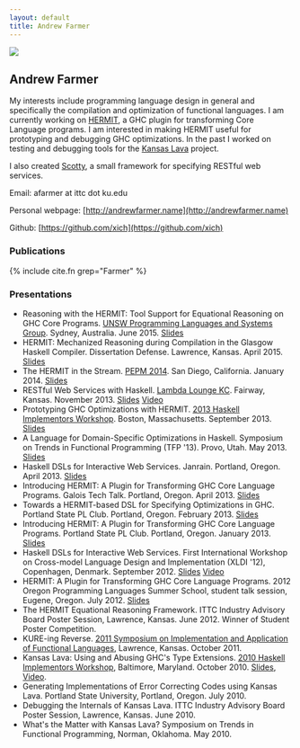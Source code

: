 ```yaml
---
layout: default
title: Andrew Farmer
---
```


<img src="{{site.baseurl}}/images/andrewfarmer/me.jpg" class="floatleft"/>

## Andrew Farmer

My interests include programming
language design in general and specifically the compilation and optimization
of functional languages.
I am currently working on [HERMIT](http://www.ittc.ku.edu/csdl/fpg/software/hermit.html),
a GHC plugin for transforming Core Language programs.
I am interested in making HERMIT useful for prototyping and debugging GHC optimizations.
In the past I worked on testing and debugging tools for
the [Kansas Lava](http://www.ittc.ku.edu/csdl/fpg/software/kansas-lava.html) project.

I also created [Scotty](http://hackage.haskell.org/package/scotty), a small framework
for specifying RESTful web services.

Email: afarmer at ittc dot ku.edu

Personal webpage: [http://andrewfarmer.name](http://andrewfarmer.name)

Github: [https://github.com/xich](https://github.com/xich)


### Publications

{% include cite.fn grep="Farmer" %}

### Presentations

- Reasoning with the HERMIT: Tool Support for Equational Reasoning on GHC Core Programs. [UNSW Programming Languages and Systems Group](http://www.cse.unsw.edu.au/~pls/pls-website/index.html). Sydney, Australia. June 2015. [Slides](http://www.ittc.ku.edu/~afarmer/talks/unsw.html)
- HERMIT: Mechanized Reasoning during Compilation in the Glasgow Haskell Compiler. Dissertation Defense. Lawrence, Kansas. April 2015. [Slides](http://www.ittc.ku.edu/~afarmer/talks/defense.html)
- The HERMIT in the Stream. [PEPM 2014](http://www.program-transformation.org/PEPM14). San Diego, California. January 2014. [Slides](http://www.ittc.ku.edu/~afarmer/talks/concatmap-pepm14.html)
- RESTful Web Services with Haskell. [Lambda Lounge KC](http://www.meetup.com/lamba-lounge-kc/events/149077972/). Fairway, Kansas. November 2013. [Slides](http://www.ittc.ku.edu/~afarmer/talks/lambdaloungekc.html) [Video](https://db.tt/WGVW6UZV)
- Prototyping GHC Optimizations with HERMIT. [2013 Haskell Implementors Workshop](http://www.haskell.org/haskellwiki/HaskellImplementorsWorkshop/2013). Boston, Massachusetts. September 2013. [Slides](http://www.ittc.ku.edu/~afarmer/hiw-13.html)
- A Language for Domain-Specific Optimizations in Haskell. Symposium on Trends in Functional Programming (TFP '13). Provo, Utah. May 2013. [Slides](http://www.ittc.ku.edu/~afarmer/tfp-13.html)
- Haskell DSLs for Interactive Web Services. Janrain. Portland, Oregon. April 2013. [Slides](http://www.ittc.ku.edu/~afarmer/janrain-apr-13.html)
- Introducing HERMIT: A Plugin for Transforming GHC Core Language Programs. Galois Tech Talk. Portland, Oregon. April 2013. [Slides](http://www.ittc.ku.edu/~afarmer/galois-apr-13.html)
- Towards a HERMIT-based DSL for Specifying Optimizations in GHC. Portland State PL Club. Portland, Oregon. February 2013. [Slides](http://www.ittc.ku.edu/~afarmer/pdx-pl-club2.html)
- Introducing HERMIT: A Plugin for Transforming GHC Core Language Programs. Portland State PL Club. Portland, Oregon. January 2013. [Slides](http://www.ittc.ku.edu/~afarmer/pdx-pl-club.html)
- Haskell DSLs for Interactive Web Services. First International Workshop on Cross-model Language Design and Implementation (XLDI '12), Copenhagen, Denmark. September 2012. [Slides](http://www.ittc.ku.edu/~afarmer/sunroof-xldi12.html) [Video](http://www.youtube.com/watch?v=ivMHHreMTvM)
- HERMIT: A Plugin for Transforming GHC Core Language Programs. 2012 Oregon Programming Languages Summer School, student talk session, Eugene, Oregon. July 2012. [Slides](http://www.ittc.ku.edu/~afarmer/oplss-hermit.html)
- The HERMIT Equational Reasoning Framework. ITTC Industry Advisory Board Poster Session, Lawrence, Kansas. June 2012. Winner of Student Poster Competition. <!-- <a href="">Poster</a> -->
- KURE-ing Reverse. [2011 Symposium on Implementation and Application of Functional Languages](http://www.ittc.ku.edu/ifl2011/), Lawrence, Kansas. October 2011.
- Kansas Lava: Using and Abusing GHC's Type Extensions. [2010 Haskell Implementors Workshop](http://haskell.org/haskellwiki/HaskellImplementorsWorkshop/2010), Baltimore, Maryland. October 2010. [Slides](http://www.scribd.com/doc/38559736/kansaslava-hiw10), [Video](http://www.vimeo.com/15571220).
- Generating Implementations of Error Correcting Codes using Kansas Lava. Portland State University, Portland, Oregon. July 2010.
- Debugging the Internals of Kansas Lava. ITTC Industry Advisory Board Poster Session, Lawrence, Kansas. June 2010.
- What's the Matter with Kansas Lava? Symposium on Trends in Functional Programming, Norman, Oklahoma. May 2010.
